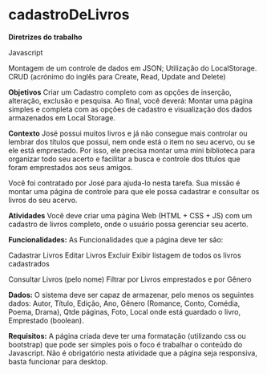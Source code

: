 # cadastroDeLivros

**Diretrizes do trabalho**

Javascript

Montagem de um controle de dados em JSON; Utilização do LocalStorage.
CRUD (acrónimo do inglês para Create, Read, Update and Delete)

**Objetivos**
Criar um Cadastro completo com as opções de inserção, alteração, exclusão e pesquisa. Ao final, você deverá:
Montar uma página simples e completa com as opções de cadastro e visualização dos dados armazenados em Local Storage.

**Contexto**
José possui muitos livros e já não consegue mais controlar ou lembrar dos títulos que possui, nem onde está o item no seu acervo, ou se ele está emprestado. Por isso, ele precisa montar uma mini biblioteca para organizar todo seu acerto e facilitar a busca e controle dos títulos que foram emprestados aos seus amigos.

Você foi contratado por José para ajuda-lo nesta tarefa. Sua missão é montar uma página de controle para que ele possa cadastrar e consultar os livros do seu acervo.

**Atividades**
Você deve criar uma página Web (HTML + CSS + JS) com um cadastro de livros completo, onde o usuário possa gerenciar seu acerto.
 
**Funcionalidades:**
As Funcionalidades que a página deve ter são:

Cadastrar Livros
Editar Livros
Excluir
Exibir listagem de todos os livros cadastrados
 
Consultar Livros (pelo nome)
Filtrar por Livros emprestados e por Gênero
 
**Dados:**
O sistema deve ser capaz de armazenar, pelo menos os seguintes dados: Autor, Título, Edição, Ano, Gênero (Romance, Conto, Comédia, Poema, Drama), Qtde páginas, Foto, Local onde está guardado o livro, Emprestado (boolean).

**Requisitos:**
A página criada deve ter uma formatação (utilizando css ou bootstrap) que pode ser simples pois o foco é trabalhar o conteúdo do Javascript. Não é obrigatório nesta atividade que a página seja responsiva, basta funcionar para desktop.
